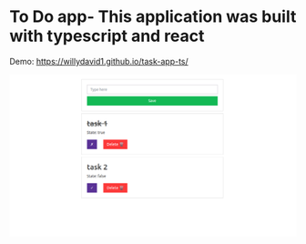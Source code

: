 # To Do app- This application was built with typescript and react

Demo: https://willydavid1.github.io/task-app-ts/

![](./github-images/app.png)

